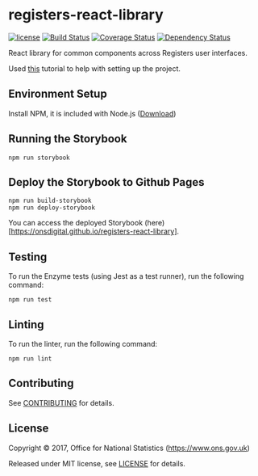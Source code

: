 # registers-react-library

[![license](https://img.shields.io/github/license/mashape/apistatus.svg)](./LICENSE) [![Build Status](https://travis-ci.org/ONSdigital/registers-react-library.svg?branch=feature%2Fci-pipeline)](https://travis-ci.org/ONSdigital/registers-react-library) [![Coverage Status](https://coveralls.io/repos/github/ONSdigital/registers-react-library/badge.svg?branch=feature%2Fci-pipeline)](https://coveralls.io/github/ONSdigital/registers-react-library?branch=feature%2Fci-pipeline) [![Dependency Status](https://www.versioneye.com/user/projects/59e49c0d0fb24f213b61dc12/badge.svg?style=flat-square)](https://www.versioneye.com/user/projects/59e49c0d0fb24f213b61dc12)

React library for common components across Registers user interfaces.

Used [this](https://myappincome.co.uk/how-to-create-local-npm-package-of-react-components/) tutorial to help with setting up the project.

## Environment Setup

Install NPM, it is included with Node.js ([Download](https://nodejs.org/en/))

## Running the Storybook

```shell
npm run storybook
```

## Deploy the Storybook to Github Pages

```shell
npm run build-storybook
npm run deploy-storybook
```

You can access the deployed Storybook (here)[https://onsdigital.github.io/registers-react-library].

## Testing

To run the Enzyme tests (using Jest as a test runner), run the following command:

```shell
npm run test
```

## Linting

To run the linter, run the following command:

```shell
npm run lint
```

## Contributing

See [CONTRIBUTING](./CONTRIBUTING.md) for details.

## License

Copyright ©‎ 2017, Office for National Statistics (https://www.ons.gov.uk)

Released under MIT license, see [LICENSE](./LICENSE) for details.


